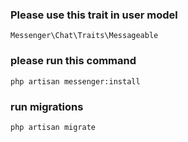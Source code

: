 ### Please use this trait in user model
``` Messenger\Chat\Traits\Messageable ```

### please run this command
`
    php artisan messenger:install
`

### run migrations
`
    php artisan migrate
`
